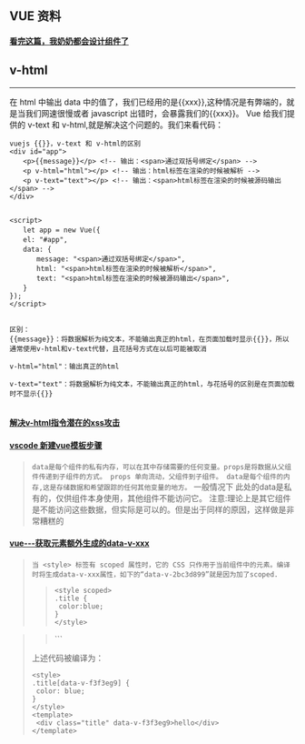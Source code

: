 ## VUE  资料

#### [看完这篇，我奶奶都会设计组件了](http://maying.ink/2019/07/29/part/)

## v-html
---
在 html 中输出 data 中的值了，我们已经用的是{{xxx}},这种情况是有弊端的，就是当我们网速很慢或者 javascript 出错时，会暴露我们的{{xxx}}。 Vue 给我们提供的 v-text 和 v-html,就是解决这个问题的。我们来看代码：
```
vuejs {{}}，v-text 和 v-html的区别
<div id="app">
　　<p>{{message}}</p> <!-- 输出：<span>通过双括号绑定</span> -->
　　<p v-html="html"></p> <!-- 输出：html标签在渲染的时候被解析 -->
　　<p v-text="text"></p> <!-- 输出：<span>html标签在渲染的时候被源码输出</span> -->
</div>


<script>
　　let app = new Vue({
　　el: "#app",
　　data: {
　　　　message: "<span>通过双括号绑定</span>",
　　　　html: "<span>html标签在渲染的时候被解析</span>",
　　　　text: "<span>html标签在渲染的时候被源码输出</span>",
　　}
});
</script>


区别：
{{message}}：将数据解析为纯文本，不能输出真正的html，在页面加载时显示{{}}，所以通常使用v-html和v-text代替，且花括号方式在以后可能被取消

v-html="html"：输出真正的html

v-text="text"：将数据解析为纯文本，不能输出真正的html，与花括号的区别是在页面加载时不显示{{}}
 
```
#### [解决v-html指令潜在的xss攻击](https://juejin.im/post/5d5924a0e51d4561fc620a46)

#### [vscode 新建vue模板步骤](https://juejin.im/post/5d3137e26fb9a07eca69b4a7)
> ``` data是每个组件的私有内存，可以在其中存储需要的任何变量。props是将数据从父组件传递到子组件的方式。 props 单向流动，父组件到子组件。 data是每个组件的内存,这是存储数据和希望跟踪的任何其他变量的地方。 ```
 一般情况下  此处的data是私有的，仅供组件本身使用，其他组件不能访问它。 注意:理论上是其它组件是不能访问这些数据，但实际是可以的。但是出于同样的原因，这样做是非常糟糕的 


#### [vue---获取元素额外生成的data-v-xxx](https://blog.csdn.net/maidu_xbd/article/details/89315210)
> ``` 当 <style> 标签有 scoped 属性时，它的 CSS 只作用于当前组件中的元素。编译时将生成data-v-xxx属性，如下的“data-v-2bc3d899”就是因为加了scoped. ```
>> ``` 
>> <style scoped>
>> .title {
>>  color:blue;
>> }
>> </style>
 
>> <template>
>>  <div class="title">hello</div>
>> </template>
>> ```
> 上述代码被编译为：
> ``` 
> <style>
> .title[data-v-f3f3eg9] {
>  color: blue;
> }
> </style>
> <template>
>  <div class="title" data-v-f3f3eg9>hello</div>
> </template>
> ```